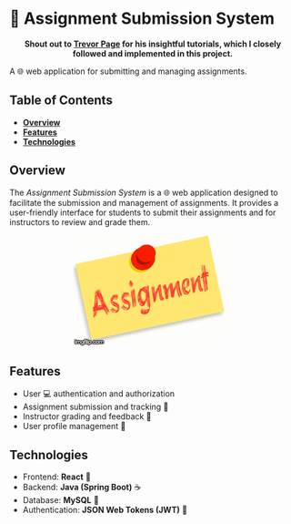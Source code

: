 # 📘 Assignment Submission System

<div style="text-align:center;">

**Shout out to [Trevor Page](https://www.youtube.com/watch?v=xuOuzLWQy3A&list=PL2OrQJM8zmZ2-O_rM2Ju9zYMbY8Ta-8I4) for his insightful tutorials, which I closely followed and implemented in this project.**

</div>

A 🌐 web application for submitting and managing assignments.

## Table of Contents

- **[Overview](#overview)**
- **[Features](#features)**
- **[Technologies](#technologies)**

## Overview

The _Assignment Submission System_ is a 🌐 web application designed to facilitate the submission and management of assignments. It provides a user-friendly interface for students to submit their assignments and for instructors to review and grade them.

<div align="center">
  <img src="AssignmentSubmissionApp/front-end/src/assignment-gif.gif" alt="Assignment Submission GIF" />
</div>

## Features

- User 💻 authentication and authorization
- Assignment submission and tracking 📅
- Instructor grading and feedback 📝
- User profile management 👤

## Technologies

- Frontend: **React** 🚀
- Backend: **Java (Spring Boot)** ☕
- Database: **MySQL** 🐬
- Authentication: **JSON Web Tokens (JWT)** 🔐
